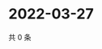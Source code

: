 # 2022-03-27

共 0 条

<!-- BEGIN WEIBO -->
<!-- 最后更新时间 Sun Mar 27 2022 20:19:42 GMT+0800 (China Standard Time) -->

<!-- END WEIBO -->
